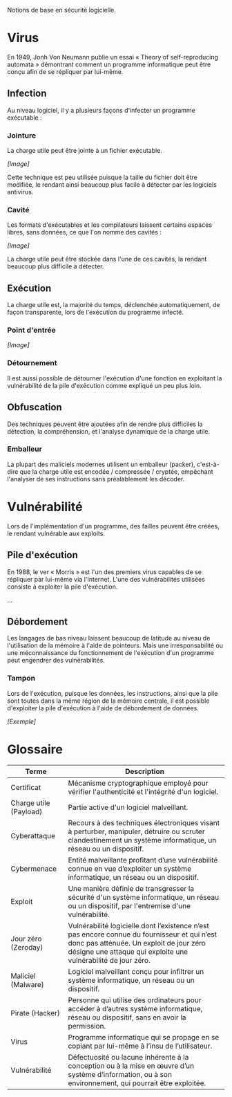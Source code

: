 Notions de base en sécurité logicielle.

# Virus

En 1949, Jonh Von Neumann publie un essai « Theory of self-reproducing automata » démontrant comment un programme informatique peut être conçu afin de se répliquer par lui-même.

## Infection

Au niveau logiciel, il y a plusieurs façons d'infecter un programme exécutable :

### Jointure

La charge utile peut être jointe à un fichier exécutable.

*[Image]*

Cette technique est peu utilisée puisque la taille du fichier doit être modifiée, le rendant ainsi beaucoup plus facile à détecter par les logiciels antivirus.

### Cavité

Les formats d'exécutables et les compilateurs laissent certains espaces libres, sans données, ce que l'on nomme des cavités :

*[Image]*

La charge utile peut être stockée dans l'une de ces cavités, la rendant beaucoup plus difficile à détecter.

## Exécution

La charge utile est, la majorité du temps, déclenchée automatiquement, de façon transparente, lors de l'exécution du programme infecté.

### Point d'entrée

*[Image]*

### Détournement

Il est aussi possible de détourner l'exécution d'une fonction en exploitant la vulnérabilité de la pile d'exécution comme expliqué un peu plus loin.

## Obfuscation

Des techniques peuvent être ajoutées afin de rendre plus difficiles la détection, la compréhension, et l'analyse dynamique de la charge utile.

### Emballeur

La plupart des maliciels modernes utilisent un emballeur (packer), c'est-à-dire que la charge utile est encodée / compressée / cryptée, empêchant l'analyser de ses instructions sans préalablement les décoder.

# Vulnérabilité

Lors de l'implémentation d'un programme, des failles peuvent être créées, le rendant vulnérable aux exploits.

## Pile d'exécution

En 1988, le ver « Morris » est l'un des premiers virus capables de se répliquer par lui-même via l'Internet. L'une des vulnérabilités utilisées consiste à exploiter la pile d'exécution.

...

## Débordement

Les langages de bas niveau laissent beaucoup de latitude au niveau de l'utilisation de la mémoire à l'aide de pointeurs. Mais une irresponsabilité ou une méconnaissance du fonctionnement de l'exécution d'un programme peut engendrer des vulnérabilités.

### Tampon

Lors de l'exécution, puisque les données, les instructions, ainsi que la pile sont toutes dans la même région de la mémoire centrale, il est possible d'exploiter la pile d'exécution à l'aide de débordement de données.

*[Exemple]*

# Glossaire

|Terme|Description|
|---|---|
|Certificat|Mécanisme cryptographique employé pour vérifier l'authenticité et l'intégrité d'un logiciel.|
|Charge utile (Payload)|Partie active d'un logiciel malveillant.|
|Cyberattaque|Recours à des techniques électroniques visant à perturber, manipuler, détruire ou scruter clandestinement un système informatique, un réseau ou un dispositif.|
|Cybermenace|Entité malveillante profitant d’une vulnérabilité connue en vue d’exploiter un système informatique, un réseau ou un dispositif.|
|Exploit|Une manière définie de transgresser la sécurité d'un système informatique, un réseau ou un dispositif, par l'entremise d'une vulnérabilité.|
|Jour zéro (Zeroday)|Vulnérabilité logicielle dont l’existence n’est pas encore connue du fournisseur et qui n’est donc pas atténuée. Un exploit de jour zéro désigne une attaque qui exploite une vulnérabilité de jour zéro.|
|Maliciel (Malware)|Logiciel malveillant conçu pour infiltrer un système informatique, un réseau ou un dispositif.|
|Pirate (Hacker)|Personne qui utilise des ordinateurs pour accéder à d’autres système informatique, réseau ou dispositif, sans en avoir la permission.|
|Virus|Programme informatique qui se propage en se copiant par lui-même à l’insu de l’utilisateur.|
|Vulnérabilité|Défectuosité ou lacune inhérente à la conception ou à la mise en œuvre d’un système d’information, ou à son environnement, qui pourrait être exploitée.|
